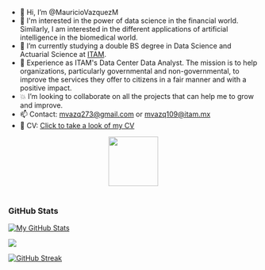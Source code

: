 - 👋 Hi, I’m @MauricioVazquezM
- 👀 I'm interested in the power of data science in the financial world. Similarly, I am interested in the different applications of artificial intelligence in the biomedical world.
- 🌱 I’m currently studying a double BS degree in Data Science and Actuarial Science at [ITAM](https://www.itam.mx).
- 💼 Experience as ITAM's Data Center Data Analyst. The mission is to help organizations, particularly governmental and non-governmental,
to improve the services they offer to citizens in a fair manner and with a positive impact.
- 💥 I’m looking to collaborate on all the projects that can help me to grow and improve. 
- 📫 Contact: mvazq273@gmail.com or mvazq109@itam.mx
- 🔎 CV: [Click to take a look of my CV](https://mauriciovazquezm.github.io/welcome-to-millennial)

<div id="header" align="center">
  <img src="https://media.giphy.com/media/M9gbBd9nbDrOTu1Mqx/giphy.gif" width="100"/>
</div>

<br>

### GitHub Stats
[![My GitHub Stats](https://github-readme-stats.vercel.app/api?username=MauricioVazquezM&theme=yeblu&show_icons=true&count_private=true)](https://github.com/anuraghazra/github-readme-stats)

<a href="https://github.com/anuraghazra/github-readme-stats"><img align="center" src="https://github-readme-stats.vercel.app/api/top-langs/?username=mauriciovazquezm&layout=compact&theme=yeblu" /></a>

[![GitHub Streak](https://github-readme-streak-stats.herokuapp.com?user=MauricioVazquezM&theme=yeblu)](https://git.io/streak-stats)

